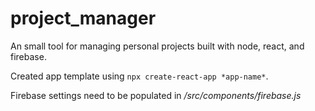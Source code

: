 # project_manager
An small tool for managing personal projects built with node, react, and firebase. 

Created app template using `npx create-react-app *app-name*`.

Firebase settings need to be populated in */src/components/firebase.js*
